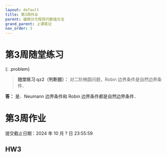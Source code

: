 ```yaml
---
layout: default
title: 第3周作业
parent: 偏微分方程现代数值方法
grand_parent: 上课笔记
nav_order: 3
---
```


# 第3周随堂练习

{: .problem}
> **随堂练习 qz2（判断题）：** 对二阶椭圆问题，Robin 边界条件是自然边界条件．

**答：** 是．Neumann 边界条件和 Robin 边界条件都是自然边界条件．

# 第3周作业

提交截止日期：2024 年 10 月 ? 日 23:55:59

## HW3 



